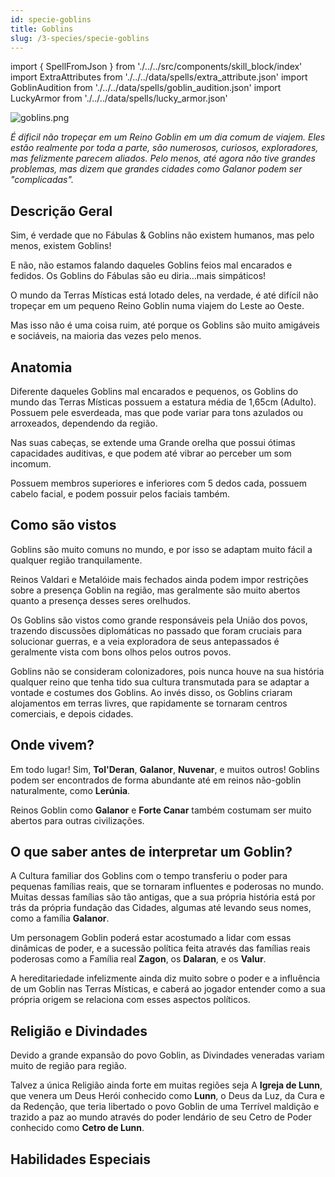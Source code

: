 ```yaml
---
id: specie-goblins
title: Goblins
slug: /3-species/specie-goblins
---
```


import { SpellFromJson } from './../../src/components/skill_block/index'
import ExtraAttributes from './../../data/spells/extra_attribute.json'
import GoblinAudition from './../../data/spells/goblin_audition.json'
import LuckyArmor from './../../data/spells/lucky_armor.json'

![goblins.png](https://s3.us-west-2.amazonaws.com/fabulas-e-goblins-book/%5Cvscode%5Ca1585ace-df77-4c02-8740-6788f993dc2f.png)

*É dificil não tropeçar em um Reino Goblin em um dia comum de viajem. Eles estão realmente por toda a parte, são numerosos, curiosos, exploradores, mas felizmente parecem aliados. Pelo menos, até agora não tive grandes problemas, mas dizem que grandes cidades como Galanor podem ser "complicadas".*

## Descrição Geral

Sim, é verdade que no Fábulas & Goblins não existem humanos, mas pelo menos, existem Goblins!

E não, não estamos falando daqueles Goblins feios mal encarados e fedidos. Os Goblins do Fábulas são eu diria...mais simpáticos!

O mundo da Terras Místicas está lotado deles, na verdade, é até difícil não tropeçar em um pequeno Reino Goblin numa viajem do Leste ao Oeste.

Mas isso não é uma coisa ruim, até porque os Goblins são muito amigáveis e sociáveis, na maioria das vezes pelo menos.

## Anatomia

Diferente daqueles Goblins mal encarados e pequenos, os Goblins do mundo das Terras Místicas possuem a estatura média de 1,65cm (Adulto).
Possuem pele esverdeada, mas que pode variar para tons azulados ou arroxeados, dependendo da região.

Nas suas cabeças, se extende uma Grande orelha que possui ótimas capacidades auditivas, e que podem até vibrar ao perceber um som incomum.

Possuem membros superiores e inferiores com 5 dedos cada, possuem cabelo facial, e podem possuir pelos faciais também.

## Como são vistos

Goblins são muito comuns no mundo, e por isso se adaptam muito fácil a qualquer região tranquilamente.

Reinos Valdari e Metalóide mais fechados ainda podem impor restrições sobre a presença Goblin na região, mas geralmente são muito abertos quanto a presença desses seres orelhudos.

Os Goblins são vistos como grande responsáveis pela União dos povos, trazendo discussões diplomáticas no passado que foram cruciais para solucionar guerras, e a veia exploradora de seus antepassados é geralmente vista com bons olhos pelos outros povos.

Goblins não se consideram colonizadores, pois nunca houve na sua história qualquer reino que tenha tido sua cultura transmutada para se adaptar a vontade e costumes dos Goblins. Ao invés disso, os Goblins criaram alojamentos em terras livres, que rapidamente se tornaram centros comerciais, e depois cidades.

## Onde vivem?

Em todo lugar!
Sim, **Tol'Deran**, **Galanor**, **Nuvenar**, e muitos outros!
Goblins podem ser encontrados de forma abundante até em reinos não-goblin naturalmente, como **Lerúnia**.

Reinos Goblin como **Galanor** e **Forte Canar** também costumam ser muito abertos para outras civilizações.

## O que saber antes de interpretar um Goblin?

A Cultura familiar dos Goblins com o tempo transferiu o poder para pequenas famílias reais, que se tornaram influentes e poderosas no mundo.
Muitas dessas famílias são tão antigas, que a sua própria história está por trás da própria fundação das Cidades, algumas até levando seus nomes, como a família **Galanor**.

Um personagem Goblin poderá estar acostumado a lidar com essas dinâmicas de poder, e a sucessão política feita através das famílias reais poderosas como a Família real **Zagon**, os **Dalaran**, e os **Valur**.

A hereditariedade infelizmente ainda diz muito sobre o poder e a influência de um Goblin nas Terras Místicas, e caberá ao jogador entender como a sua própria origem se relaciona com esses aspectos políticos.

## Religião e Divindades

Devido a grande expansão do povo Goblin, as Divindades veneradas variam muito de região para região.

Talvez a única Religião ainda forte em muitas regiões seja A **Igreja de Lunn**, que venera um Deus Herói conhecido como **Lunn**, o Deus da Luz, da Cura e da Redenção, que teria libertado o povo Goblin de uma Terrível maldição e trazido a paz ao mundo através do poder lendário de seu Cetro de Poder conhecido como **Cetro de Lunn**.

## Habilidades Especiais

<SpellFromJson spellData={ExtraAttributes} />
<SpellFromJson spellData={GoblinAudition} />
<SpellFromJson spellData={LuckyArmor} />